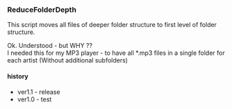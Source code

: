<h3>ReduceFolderDepth</h3>
This script moves all files of deeper folder structure to
first level of folder structure.
<p>
Ok. Understood - but WHY ?? <br>
I needed this for my MP3 player - to have all *.mp3 files in a single folder for each artist 
(Without additional subfolders)

<h4>history</h4>
<ul>
<li>ver1.1 - release </li>
<li>ver1.0 - test </li>
</ul>